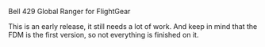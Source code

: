 Bell 429 Global Ranger for FlightGear

This is an early release, it still needs a lot of work.
And keep in mind that the FDM is the first version, so not everything is finished on it.
